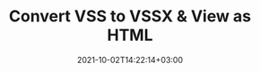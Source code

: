 ---
############################# Static ############################
layout: "autogen"
date: 2021-10-02T14:22:14+03:00
draft: false
path: "total/net/conversion/vss-to-vssx/"

############################# Head ############################
head_title: "Convert VSS to VSSX in C# VB.NET & View as HTML"
head_description: "Code example to convert VSS to VSSX and 100+ other file formats in .NET (C#, VB.NET, ASP.NET & .NET Core) applications. Display the Converted VSSX document as HTML viewer."

############################# Header ############################
title: "Convert VSS to VSSX & View as HTML"
description: "Programmatically convert VSS to VSSX in .NET applications using flexible options to customize the resultant document. Convert the complete document or specific pages based on page numbers or selective page ranges using the .NET document conversion library."

############################# SubMenu ############################
submenu:
    enable: false

############################# Content ############################
content:
    enable: true
    block:
    - title_left: "VSS to VSSX Conversion in C# .NET"
      content_left: |
          VSS to VSSX file conversion using C#. Add watermark and view the converted document as HTML without using any external software.

          -   Create **Converter** object to convert VSS document
          -   Set the convert options for VSSX format
          -   Call **Convert** method of **Converter** class instance for conversion to VSSX
          -   Set options for HTML viewer
          -   Create **Viewer** object to view converted VSSX as HTML
          
      title_right: "Convert Whole Document or Specific Pages"
      content_right: |
          You require `GroupDocs.Conversion` & `GroupDocs.Viewer` namespaces to convert between a wide range of popular document types such as PDF, Microsoft Word, Excel, PowerPoint, Project, Outlook, HTML, diagrams and image file formats. Explore other [.NET APIs for Office documents](https://products.conholdate.com/total/net/) as offered by Conholdate.Total.
          
          Get the respective assembly files from the [downloads](https://downloads.conholdate.com/total/net) or fetch the whole package from [Nuget](https://www.nuget.org/packages/Conholdate.Total/) to add 'Conholdate.Total` directly in your workspace.
          
      code: |
          ```cs {linenos=false}
          // Convert VSS to VSSX using GroupDocs.Conversion API
          // Create Converter object to convert VSS document
          using (Converter converter = new Converter("input.vss"))
          {
              // set the convert options for VSSX format
              var convertOptions = converter.GetPossibleConversions()["vssx"].ConvertOptions;

              // convert to VSSX format
              converter.Convert("output.vssx", convertOptions);
          }

          // Set options for HTML viewer
          HtmlViewOptions viewOptions = HtmlViewOptions.ForEmbeddedResources("output{0}.html");

          // Create Viewer object to view converted VSSX as HTML
          using (Viewer viewer = new Viewer("output.vssx"))
          {
              viewer.View(viewOptions);
          }
          ```
    - title_left: "Add Watermark to Converted VSSX in C#"
      content_left: |
          Accurately convert documents (VSS to VSSX) exactly as the original file and apply text or image watermarks to the converted document pages using C# .NET.

          -   Create **Converter** object to convert VSS document
          -   Create new instance of **WatermarkOptions** class
          -   Specify watermark properties (color, width, text, image etc)
          -   Instantiate the proper **ConvertOptions** class
          -   Set **Watermark** property of the **ConvertOptions** instance
          -   Call **Convert** method of **Converter** class instance for conversion to VSSX
        
      title_right: "Source Document Information Extraction"
      content_right: |
          The documents information extraction feature not only allows getting the basic information about the source document file but it also supports extracting some valuable file-format specific information such as project start and end dates of a Microsoft Project file, any printing restrictions on a PDF document, list of folders enclosed in an Outlook data file etc. 

          Convert popular document file formats on different operating systems such as Windows, Linux or macOS while using platforms such as Windows Azure, Mono and Xamarin.
          
      code: |
          ```cs {linenos=false}
          // Create Converter object to convert VSS document
          using (Converter converter = new Converter("input.vss"))
          {
              // Create new instance of WatermarkOptions class
              WatermarkOptions watermark = new WatermarkOptions
              {
                  Text = "Sample watermark",
                  Color = Color.Red,
                  Width = 100,
                  Height = 100,
                  Background = true
              };

              // Instantiate the proper ConvertOptions class
              PdfConvertOptions options = new PdfConvertOptions
              {
                  Watermark = watermark
              };

              // convert to VSSX format
              converter.Convert("output.vssx", options);
          }
          ```
############################# About Formats ############################
about_formats:
    enable: false
############################# More Formats ############################
more_formats:
    enable: true
    auto: false
    other_out_formats: PDF DOCX DOT DOTX DOTM TXT RTF HTML MHTML XLS XLSX XLSM XLT XLTX XLTM CSV DIF PPT PPTX PPS PPSX POT POTX POTM ODT OTT OTP ODP ODS EMZ WMZ SVGZ TEX DCM WMF BMP PNG GIF JPEG TIFF
############################# Back to top ###############################
back_to_top:
  enable: true
---